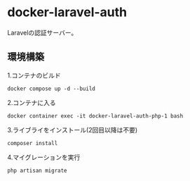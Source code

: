 # docker-laravel-auth
Laravelの認証サーバー。
## 環境構築
1.コンテナのビルド
```
docker compose up -d --build
```
2.コンテナに入る
```
docker container exec -it docker-laravel-auth-php-1 bash
```
3.ライブライをインストール(2回目以降は不要)
```
composer install
```
4.マイグレーションを実行
```
php artisan migrate
```
